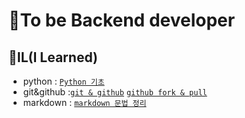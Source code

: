 # 🎯To be Backend developer 

## 📜IL(I Learned)

- python : [`Python 기초`](https://github.com/yoosoonil/TIL/blob/master/0711/Python_%EC%A0%95%EB%A6%AC.md)
- git&github :[`git & github`](https://github.com/yoosoonil/TIL/blob/master/0706/git%20%EC%A0%95%EB%A6%AC.md) [`github fork & pull`](https://github.com/yoosoonil/TIL/blob/master/0707/github%20fork%26pull.md)
- markdown : [`markdown 문법 정리`](https://github.com/yoosoonil/TIL/blob/master/0705/%EB%A7%88%ED%81%AC%EB%8B%A4%EC%9A%B4%EC%A0%95%EB%A6%AC.md)

